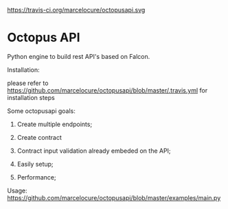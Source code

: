 https://travis-ci.org/marcelocure/octopusapi.svg

# Octopus API
Python engine to build rest API's based on Falcon.

Installation:

please refer to https://github.com/marcelocure/octopusapi/blob/master/.travis.yml for installation steps

Some octopusapi goals:

1) Create multiple endpoints;

2) Create contract

3) Contract input validation already embeded on the API;

4) Easily setup;

5) Performance;

Usage: https://github.com/marcelocure/octopusapi/blob/master/examples/main.py